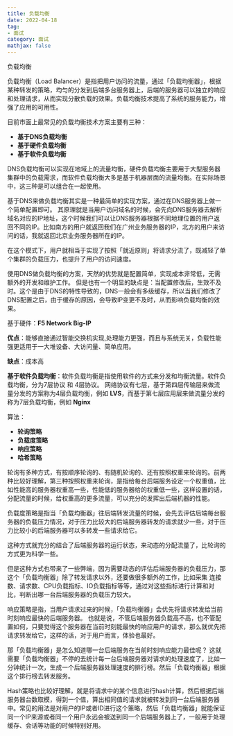 ```yaml
---
title: 负载均衡
date: 2022-04-18
tag: 
- 面试
category: 面试
mathjax: false
---
```

负载均衡
<!--more-->


负载均衡（Load Balancer）是指把用户访问的流量，通过「负载均衡器」，根据某种转发的策略，均匀的分发到后端多台服务器上，后端的服务器可以独立的响应和处理请求，从而实现分散负载的效果。负载均衡技术提高了系统的服务能力，增强了应用的可用性。

目前市面上最常见的负载均衡技术方案主要有三种：

- **基于DNS负载均衡**
- **基于硬件负载均衡**
- **基于软件负载均衡**



DNS负载均衡可以实现在地域上的流量均衡，硬件负载均衡主要用于大型服务器集群中的负载需求，而软件负载均衡大多是基于机器层面的流量均衡。在实际场景中，这三种是可以组合在一起使用。

基于DNS来做负载均衡其实是一种最简单的实现方案，通过在DNS服务器上做一个简单配置即可。
其原理就是当用户访问域名的时候，会先向DNS服务器去解析域名对应的IP地址，这个时候我们可以让DNS服务器根据不同地理位置的用户返回不同的IP。比如南方的用户就返回我们在广州业务服务器的IP，北方的用户来访问的话，我就返回北京业务服务器所在的IP。

在这个模式下，用户就相当于实现了按照「就近原则」将请求分流了，既减轻了单个集群的负载压力，也提升了用户的访问速度。

使用DNS做负载均衡的方案，天然的优势就是配置简单，实现成本非常低，无需额外的开发和维护工作。
但是也有一个明显的缺点是：当配置修改后，生效不及时。这个是由于DNS的特性导致的，DNS一般会有多级缓存，所以当我们修改了DNS配置之后，由于缓存的原因，会导致IP变更不及时，从而影响负载均衡的效果。



基于硬件：**F5 Network Big-IP** 

**优点**：能够直接通过智能交换机实现,处理能力更强，而且与系统无关，负载性能强更适用于一大堆设备、大访问量、简单应用。

**缺点**：成本高



**基于软件负载均衡**：软件负载均衡是指使用软件的方式来分发和均衡流量。软件负载均衡，分为7层协议 和 4层协议。
网络协议有七层，基于第四层传输层来做流量分发的方案称为4层负载均衡，例如 **LVS**，而基于第七层应用层来做流量分发的称为7层负载均衡，例如 **Nginx**



算法：

- **轮询策略**
- **负载度策略**
- **响应策略**
- **哈希策略**

轮询有多种方式，有按顺序轮询的、有随机轮询的、还有按照权重来轮询的。前两种比较好理解，第三种按照权重来轮询，是指给每台后端服务设定一个权重值，比如性能高的服务器权重高一些，性能低的服务器给的权重低一些，这样设置的话，分配流量的时候，给权重高的更多流量，可以充分的发挥出后端机器的性能。



负载度策略是指当「负载均衡器」往后端转发流量的时候，会先去评估后端每台服务器的负载压力情况，对于压力比较大的后端服务器转发的请求就少一些，对于压力比较小的后端服务器可以多转发一些请求给它。

这种方式就充分的结合了后端服务器的运行状态，来动态的分配流量了，比轮询的方式更为科学一些。

但是这种方式也带来了一些弊端，因为需要动态的评估后端服务器的负载压力，那这个「负载均衡器」除了转发请求以外，还要做很多额外的工作，比如采集 连接数、请求数、CPU负载指标、IO负载指标等等，通过对这些指标进行计算和对比，判断出哪一台后端服务器的负载压力较大。



响应策略是指，当用户请求过来的时候，「负载均衡器」会优先将请求转发给当前时刻响应最快的后端服务器。
也就是说，不管后端服务器负载高不高，也不管配置如何，只要觉得这个服务器在当前时刻能最快的响应用户的请求，那么就优先把请求转发给它，这样的话，对于用户而言，体验也最好。

那「负载均衡器」是怎么知道哪一台后端服务在当前时刻响应能力最佳呢？
这就需要「负载均衡器」不停的去统计每一台后端服务器对请求的处理速度了，比如一分钟统计一次，生成一个后端服务器处理速度的排行榜。然后「负载均衡器」根据这个排行榜去转发服务。



Hash策略也比较好理解，就是将请求中的某个信息进行hash计算，然后根据后端服务器台数取模，得到一个值，算出相同值的请求就被转发到同一台后端服务器中。常见的用法是对用户的IP或者ID进行这个策略，然后「负载均衡器」就能保证同一个IP来源或者同一个用户永远会被送到同一个后端服务器上了，一般用于处理缓存、会话等功能的时候特别好用。